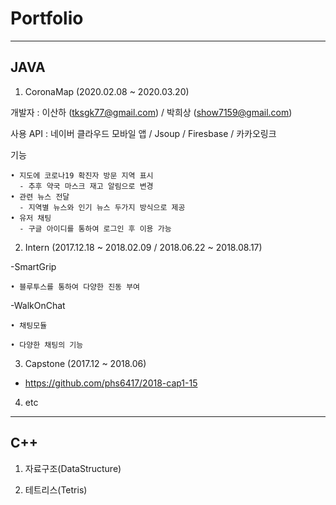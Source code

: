 # Portfolio
------------------
JAVA
----- 
1. CoronaMap (2020.02.08 ~ 2020.03.20)


  개발자 : 이산하 (tksgk77@gmail.com) / 박희상 (show7159@gmail.com)
  
  사용 API : 네이버 클라우드 모바일 앱 / Jsoup / Firesbase / 카카오링크
  
  기능 
  
    • 지도에 코로나19 확진자 방문 지역 표시 
      - 추후 약국 마스크 재고 알림으로 변경 
    • 관련 뉴스 전달 
      - 지역별 뉴스와 인기 뉴스 두가지 방식으로 제공 
    • 유저 채팅 
      - 구글 아이디를 통하여 로그인 후 이용 가능
      
      
2. Intern (2017.12.18 ~ 2018.02.09 / 2018.06.22 ~ 2018.08.17)

  -SmartGrip
 
    • 블루투스를 통하여 다양한 진동 부여
 
  -WalkOnChat
 
    • 채팅모듈
  
    • 다양한 채팅의 기능

3. Capstone (2017.12 ~ 2018.06)

  - https://github.com/phs6417/2018-cap1-15

4. etc

  
---------
C++
-----
1. 자료구조(DataStructure)

2. 테트리스(Tetris)
